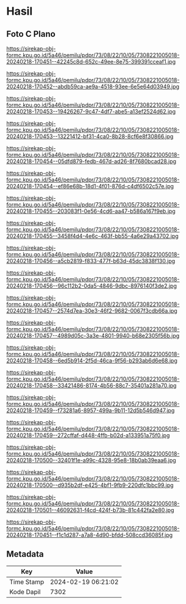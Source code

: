 # Hasil

## Foto C Plano

https://sirekap-obj-formc.kpu.go.id/5a46/pemilu/pdpr/73/08/22/10/05/7308221005018-20240218-170451--42245c8d-652c-49ee-8e75-399391cceaf1.jpg

https://sirekap-obj-formc.kpu.go.id/5a46/pemilu/pdpr/73/08/22/10/05/7308221005018-20240218-170452--abdb59ca-ae9a-4518-93ee-6e5e64d03949.jpg

https://sirekap-obj-formc.kpu.go.id/5a46/pemilu/pdpr/73/08/22/10/05/7308221005018-20240218-170453--19426267-9c47-4df7-abe5-a13ef2524d62.jpg

https://sirekap-obj-formc.kpu.go.id/5a46/pemilu/pdpr/73/08/22/10/05/7308221005018-20240218-170453--13221412-bf31-4ca0-8b28-8cf6e8f30866.jpg

https://sirekap-obj-formc.kpu.go.id/5a46/pemilu/pdpr/73/08/22/10/05/7308221005018-20240218-170454--05dfd879-fedb-467d-ad26-8f7680bcad28.jpg

https://sirekap-obj-formc.kpu.go.id/5a46/pemilu/pdpr/73/08/22/10/05/7308221005018-20240218-170454--ef86e68b-18d1-4f01-876d-c4df6502c57e.jpg

https://sirekap-obj-formc.kpu.go.id/5a46/pemilu/pdpr/73/08/22/10/05/7308221005018-20240218-170455--203083f1-0e56-4cd6-aa47-b586a167f9eb.jpg

https://sirekap-obj-formc.kpu.go.id/5a46/pemilu/pdpr/73/08/22/10/05/7308221005018-20240218-170455--3458f4d4-4e6c-463f-bb55-4a6e29a43702.jpg

https://sirekap-obj-formc.kpu.go.id/5a46/pemilu/pdpr/73/08/22/10/05/7308221005018-20240218-170456--a5cb2819-f833-477f-b63d-45dc3838f130.jpg

https://sirekap-obj-formc.kpu.go.id/5a46/pemilu/pdpr/73/08/22/10/05/7308221005018-20240218-170456--96c112b2-0da5-4846-9dbc-8976140f3de2.jpg

https://sirekap-obj-formc.kpu.go.id/5a46/pemilu/pdpr/73/08/22/10/05/7308221005018-20240218-170457--2574d7ea-30e3-46f2-9682-0067f3cdb66a.jpg

https://sirekap-obj-formc.kpu.go.id/5a46/pemilu/pdpr/73/08/22/10/05/7308221005018-20240218-170457--4989d05c-3a3e-4801-9940-b68e2305f56b.jpg

https://sirekap-obj-formc.kpu.go.id/5a46/pemilu/pdpr/73/08/22/10/05/7308221005018-20240218-170458--6ed5b914-2f5d-46ca-9f56-b293ab6d6e68.jpg

https://sirekap-obj-formc.kpu.go.id/5a46/pemilu/pdpr/73/08/22/10/05/7308221005018-20240218-170458--33421486-8174-4b56-88c7-35401a281a70.jpg

https://sirekap-obj-formc.kpu.go.id/5a46/pemilu/pdpr/73/08/22/10/05/7308221005018-20240218-170459--f73281a6-8957-499a-9b11-12d5b546d947.jpg

https://sirekap-obj-formc.kpu.go.id/5a46/pemilu/pdpr/73/08/22/10/05/7308221005018-20240218-170459--272cffaf-d448-4ffb-b02d-a133951a75f0.jpg

https://sirekap-obj-formc.kpu.go.id/5a46/pemilu/pdpr/73/08/22/10/05/7308221005018-20240218-170500--32401f1e-a99c-4328-95e8-18b0ab39eaa6.jpg

https://sirekap-obj-formc.kpu.go.id/5a46/pemilu/pdpr/73/08/22/10/05/7308221005018-20240218-170500--d935b2df-e425-4bf1-9fb9-220dfc1bbc99.jpg

https://sirekap-obj-formc.kpu.go.id/5a46/pemilu/pdpr/73/08/22/10/05/7308221005018-20240218-170501--46092631-f4cd-424f-b73b-81c442fa2e80.jpg

https://sirekap-obj-formc.kpu.go.id/5a46/pemilu/pdpr/73/08/22/10/05/7308221005018-20240218-170451--f1c1d287-a7a8-4d90-bfdd-508ccd36085f.jpg


## Metadata

| Key        | Value               |
| ---------- | ------------------- |
| Time Stamp | 2024-02-19 06:21:02 |
| Kode Dapil | 7302                |




